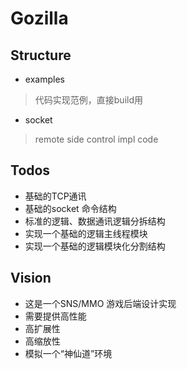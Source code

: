 Gozilla
=======

## Structure
* examples
> 代码实现范例，直接build用
* socket
> remote side control impl code


## Todos
* 基础的TCP通讯 
* 基础的socket 命令结构 
* 标准的逻辑、数据通讯逻辑分拆结构
* 实现一个基础的逻辑主线程模块
* 实现一个基础的逻辑模块化分割结构


## Vision
* 这是一个SNS/MMO 游戏后端设计实现
* 需要提供高性能
* 高扩展性
* 高缩放性
* 模拟一个“神仙道”环境
